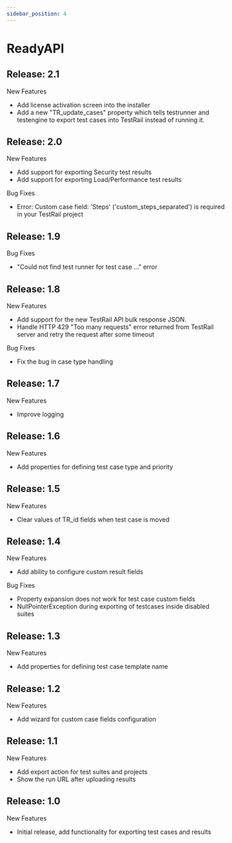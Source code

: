 ```yaml
---
sidebar_position: 4
---
```


# ReadyAPI

## Release: 2.1
New Features
>
- Add license activation screen into the installer
- Add a new "TR_update_cases" property which tells testrunner and testengine to export test cases into TestRail instead of running it.

## Release: 2.0
New Features
>
- Add support for exporting Security test results
- Add support for exporting Load/Performance test results

Bug Fixes
>
- Error: Custom case field: 'Steps' ('custom_steps_separated') is required in your TestRail project

## Release: 1.9
Bug Fixes
>
- "Could not find test runner for test case ..." error

## Release: 1.8
New Features
>
- Add support for the new TestRail API bulk response JSON.
- Handle HTTP 429 "Too many requests" error returned from TestRail server and retry the request after some timeout

Bug Fixes
>
- Fix the bug in case type handling

## Release: 1.7
New Features
>
- Improve logging

## Release: 1.6
New Features
>
- Add properties for defining test case type and priority

## Release: 1.5
New Features
>
- Clear values of TR_id fields when test case is moved

## Release: 1.4
New Features
>
- Add ability to configure custom result fields

Bug Fixes
>
- Property expansion does not work for test case custom fields
- NullPointerException during exporting of testcases inside disabled suites

## Release: 1.3
New Features
>
- Add properties for defining test case template name

## Release: 1.2
New Features
>
- Add wizard for custom case fields configuration

## Release: 1.1
New Features
>
- Add export action for test suites and projects
- Show the run URL after uploading results

## Release: 1.0
New Features
>
- Initial release, add functionality for exporting test cases and results
